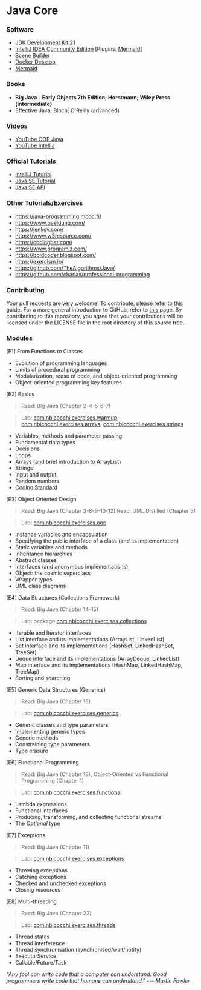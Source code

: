 # Java Core

### Software

* [JDK Development Kit 21](https://www.oracle.com/it/java/technologies/downloads/)
* [IntelliJ IDEA Community Edition](https://www.jetbrains.com/idea/) [Plugins: [Mermaid](https://plugins.jetbrains.com/plugin/20146-mermaid)]
* [Scene Builder](https://gluonhq.com/products/scene-builder/)
* [Docker Desktop](https://www.docker.com/products/docker-desktop/)
* [Mermaid](https://mermaid.js.org/)

### Books
* **Big Java - Early Objects 7th Edition; Horstmann; Wiley Press (intermediate)**
* Effective Java; Bloch; O'Reilly (advanced)

### Videos
* [YouTube OOP Java](https://www.youtube.com/watch?v=y3H3xwI0prM&list=PLhlcRDRHVUzTruZmXalUSJAK26pouP8ST)
* [YouTube IntelliJ](https://www.youtube.com/c/intellijidea/videos)

### Official Tutorials
* [IntelliJ Tutorial](https://www.jetbrains.com/idea/resources/)
* [Java SE Tutorial](https://dev.java/)
* [Java SE API](https://docs.oracle.com/en/java/javase/21/docs/api/index.html)

### Other Tutorials/Exercises
* https://java-programming.mooc.fi/
* https://www.baeldung.com/
* https://jenkov.com/
* https://www.w3resource.com/
* https://codingbat.com/
* https://www.programiz.com/
* https://boldcoder.blogspot.com/
* https://exercism.io/
* https://github.com/TheAlgorithms/Java/
* https://github.com/charlax/professional-programming

### Contributing
Your pull requests are very welcome! To contribute, please refer to [this](https://docs.github.com/en/pull-requests/collaborating-with-pull-requests/proposing-changes-to-your-work-with-pull-requests/creating-a-pull-request) guide. For a more general introduction to GitHub, refer to [this](https://github.com/skills/) page. By contributing to this repository, you agree that your contributions will be licensed under the LICENSE file in the root directory of this source tree.

### Modules
[E1] From Functions to Classes

* Evolution of programming languages
* Limits of procedural programming
* Modularization, reuse of code, and object-oriented programming
* Object-oriented programming key features

[E2] Basics

> Read: Big Java (Chapter 2-4-5-6-7)

> Lab:
> [com.nbicocchi.exercises.warmup](code/exercises/src/main/java/com/nbicocchi/exercises/warmup),
> [com.nbicocchi.exercises.arrays](code/exercises/src/main/java/com/nbicocchi/exercises/arrays),
> [com.nbicocchi.exercises.strings](code/exercises/src/main/java/com/nbicocchi/exercises/strings) 

* Variables, methods and parameter passing
* Fundamental data types
* Decisions
* Loops
* Arrays (and brief introduction to ArrayList)
* Strings
* Input and output
* Random numbers
* [Coding Standard](books/Java-Coding-Standard.pdf)

[E3] Object Oriented Design

> Read: Big Java (Chapter 3-8-9-10-12)
> Read: UML Distilled (Chapter 3)

> Lab: [com.nbicocchi.exercises.oop](code/exercises/src/main/java/com/nbicocchi/exercises/oop)

* Instance variables and encapsulation
* Specifying the public interface of a class (and its implementation)
* Static variables and methods
* Inheritance hierarchies
* Abstract classes
* Interfaces (and anonymous implementations)
* Object: the cosmic superclass
* Wrapper types
* UML class diagrams 

[E4] Data Structures (Collections Framework)

> Read: Big Java (Chapter 14-15)

> Lab: package [com.nbicocchi.exercises.collections](code/exercises/src/main/java/com/nbicocchi/exercises/collections)

* Iterable and Iterator interfaces
* List interface and its implementations (ArrayList, LinkedList)
* Set interface and its implementations (HashSet, LinkedHashSet, TreeSet)
* Deque interface and its implementations (ArrayDeque, LinkedList)
* Map interface and its implementations (HashMap, LinkedHashMap, TreeMap)
* Sorting and searching

[E5] Generic Data Structures (Generics)

> Read: Big Java (Chapter 18)

> Lab: [com.nbicocchi.exercises.generics](code/exercises/src/main/java/com/nbicocchi/exercises/generics)

* Generic classes and type parameters
* Implementing generic types
* Generic methods
* Constraining type parameters
* Type erasure

[E6] Functional Programming

> Read: Big Java (Chapter 19), 
> Object-Oriented vs Functional Programming (Chapter 1)

> Lab: [com.nbicocchi.exercises.functional](code/exercises/src/main/java/com/nbicocchi/exercises/functional)

* Lambda expressions
* Functional interfaces
* Producing, transforming, and collecting functional streams
* The *Optional* type

[E7] Exceptions

> Read: Big Java (Chapter 11)

> Lab: [com.nbicocchi.exercises.exceptions](code/exercises/src/main/java/com/nbicocchi/exercises/exceptions)

* Throwing exceptions
* Catching exceptions
* Checked and unchecked exceptions
* Closing resources

[E8] Multi-threading

> Read: Big Java (Chapter 22)

> Lab: [com.nbicocchi.exercises.threads](code/exercises/src/main/java/com/nbicocchi/exercises/threads)

* Thread states
* Thread interference
* Thread synchronisation (synchronised/wait/notify)
* ExecutorService
* Callable/Future/Task

*"Any fool can write code that a computer can understand. Good programmers write code that humans can understand." --- Martin Fowler*
